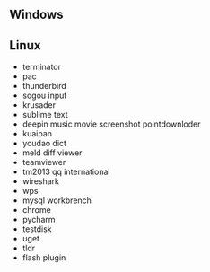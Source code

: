 ## Windows



## Linux

+ terminator
+ pac
+ thunderbird
+ sogou input
+ krusader
+ sublime text 
+ deepin  music movie screenshot pointdownloder
+ kuaipan
+ youdao dict
+ meld diff viewer
+ teamviewer
+ tm2013 qq international
+ wireshark
+ wps 
+ mysql workbrench
+ chrome
+ pycharm
+ testdisk
+ uget
+ tldr
+ flash plugin
